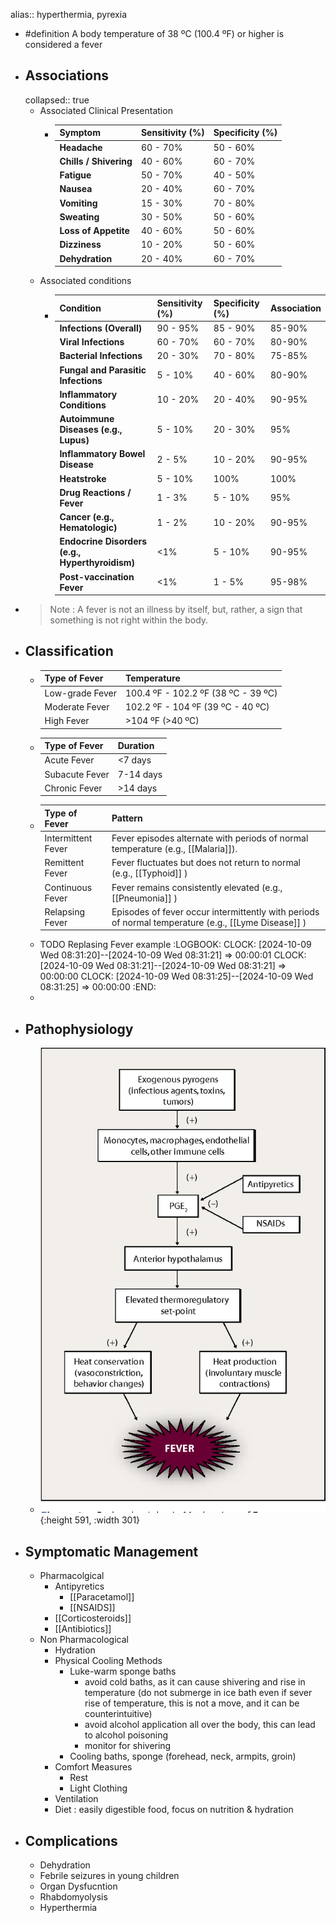 alias:: hyperthermia, pyrexia

- #definition A body temperature of 38 ºC (100.4 ºF) or higher is considered a fever
- ## Associations
  collapsed:: true
	- Associated Clinical Presentation
		- | **Symptom**            | **Sensitivity (%)** | **Specificity (%)** |
		  | ---------------------- | ------------------- | ------------------- |
		  | **Headache**           | 60 - 70%            | 50 - 60%            |
		  | **Chills / Shivering** | 40 - 60%            | 60 - 70%            |
		  | **Fatigue**            | 50 - 70%            | 40 - 50%            |
		  | **Nausea**             | 20 - 40%            | 60 - 70%            |
		  | **Vomiting**           | 15 - 30%            | 70 - 80%            |
		  | **Sweating**           | 30 - 50%            | 50 - 60%            |
		  | **Loss of Appetite**   | 40 - 60%            | 50 - 60%            |
		  | **Dizziness**          | 10 - 20%            | 50 - 60%            |
		  | **Dehydration**        | 20 - 40%            | 60 - 70%            |
	- Associated conditions
		- | **Condition**                                   | **Sensitivity (%)** | **Specificity (%)** | **Association** |
		  | ----------------------------------------------- | ------------------- | ------------------- | --------------- |
		  | **Infections (Overall)**                        | 90 - 95%            | 85 - 90%            | 85-90%          |
		  | **Viral Infections**                            | 60 - 70%            | 60 - 70%            | 80-90%          |
		  | **Bacterial Infections**                        | 20 - 30%            | 70 - 80%            | 75-85%          |
		  | **Fungal and Parasitic Infections**             | 5 - 10%             | 40 - 60%            | 80-90%          |
		  | **Inflammatory Conditions**                     | 10 - 20%            | 20 - 40%            | 90-95%          |
		  | **Autoimmune Diseases (e.g., Lupus)**           | 5 - 10%             | 20 - 30%            | 95%             |
		  | **Inflammatory Bowel Disease**                  | 2 - 5%              | 10 - 20%            | 90-95%          |
		  | **Heatstroke**                                  | 5 - 10%             | 100%                | 100%            |
		  | **Drug Reactions / Fever**                      | 1 - 3%              | 5 - 10%             | 95%             |
		  | **Cancer (e.g., Hematologic)**                  | 1 - 2%              | 10 - 20%            | 90-95%          |
		  | **Endocrine Disorders (e.g., Hyperthyroidism)** | <1%                 | 5 - 10%             | 90-95%          |
		  | **Post-vaccination Fever**                      | <1%                 | 1 - 5%              | 95-98%          |
- > Note : A fever is not an illness by itself, but, rather, a sign that something is not right within the body.
- ## Classification
	- | Type of Fever   | Temperature                         |
	  | --------------- | ----------------------------------- |
	  | Low-grade Fever | 100.4 ºF - 102.2 ºF (38 ºC - 39 ºC) |
	  | Moderate Fever  | 102.2 ºF - 104 ºF (39 ºC - 40 ºC)   |
	  | High Fever      | >104 ºF (>40 ºC)                    |
	- | Type of Fever  | Duration  |
	  | -------------- | --------- |
	  | Acute Fever    | <7 days   |
	  | Subacute Fever | 7-14 days |
	  | Chronic Fever  | >14 days  |
	- | Type of Fever      | Pattern                                                                                             |
	  | ------------------ | --------------------------------------------------------------------------------------------------- |
	  | Intermittent Fever | Fever episodes alternate with periods of normal temperature (e.g., [[Malaria]]).                    |
	  | Remittent Fever    | Fever fluctuates but does not return to normal (e.g., [[Typhoid]] )                                 |
	  | Continuous Fever   | Fever remains consistently elevated (e.g., [[Pneumonia]] )                                          |
	  | Relapsing Fever    | Episodes of fever occur intermittently with periods of normal temperature (e.g., [[Lyme Disease]] ) |
	- TODO Replasing Fever example
	  :LOGBOOK:
	  CLOCK: [2024-10-09 Wed 08:31:20]--[2024-10-09 Wed 08:31:21] => 00:00:01
	  CLOCK: [2024-10-09 Wed 08:31:21]--[2024-10-09 Wed 08:31:21] => 00:00:00
	  CLOCK: [2024-10-09 Wed 08:31:25]--[2024-10-09 Wed 08:31:25] => 00:00:00
	  :END:
	-
- ## Pathophysiology
	- ![2-Figure1-1.png](../assets/2-Figure1-1_1728441460583_0.png){:height 591, :width 301}
- ## Symptomatic Management
	- Pharmacolgical
		- Antipyretics
			- [[Paracetamol]]
			- [[NSAIDS]]
		- [[Corticosteroids]]
		- [[Antibiotics]]
	- Non Pharmacological
		- Hydration
		- Physical Cooling Methods
			- Luke-warm sponge baths
				- avoid cold baths, as it can cause shivering and rise in temperature (do not submerge in ice bath even if sever rise of temperature, this is not a move, and it can be counterintuitive)
				- avoid alcohol application all over the body, this can lead to alcohol poisoning
				- monitor for shivering
			- Cooling baths, sponge (forehead, neck, armpits, groin)
		- Comfort Measures
			- Rest
			- Light Clothing
		- Ventilation
		- Diet : easily digestible food, focus on nutrition & hydration
- ## Complications
	- Dehydration
	- Febrile seizures in young children
	- Organ Dysfucntion
	- Rhabdomyolysis
	- Hyperthermia